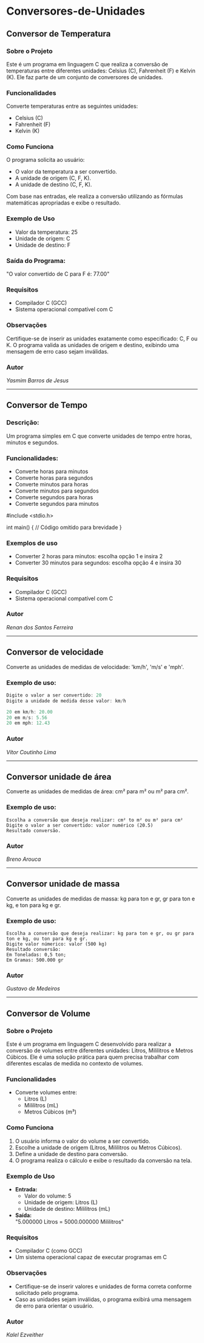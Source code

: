 # Conversores-de-Unidades

## Conversor de Temperatura

### Sobre o Projeto

Este é um programa em linguagem C que realiza a conversão de temperaturas entre diferentes unidades: Celsius (C), Fahrenheit (F) e Kelvin (K). Ele faz parte de um conjunto de conversores de unidades.

### Funcionalidades

Converte temperaturas entre as seguintes unidades:

- Celsius (C)
- Fahrenheit (F)
- Kelvin (K)

### Como Funciona

O programa solicita ao usuário:

- O valor da temperatura a ser convertido.
- A unidade de origem (C, F, K).
- A unidade de destino (C, F, K).
  
Com base nas entradas, ele realiza a conversão utilizando as fórmulas matemáticas apropriadas e exibe o resultado.

### Exemplo de Uso

- Valor da temperatura: 25
- Unidade de origem: C
- Unidade de destino: F

### Saída do Programa:

"O valor convertido de C para F é: 77.00"

### Requisitos

- Compilador C (GCC)
- Sistema operacional compatível com C

### Observações

Certifique-se de inserir as unidades exatamente como especificado: C, F ou K.
O programa valida as unidades de origem e destino, exibindo uma mensagem de erro caso sejam inválidas.

### Autor

<i>Yasmim Barros de Jesus</i>

<hr>

## Conversor de Tempo

### Descrição:

Um programa simples em C que converte unidades de tempo entre horas, minutos e segundos.

### Funcionalidades:

- Converte horas para minutos
- Converte horas para segundos
- Converte minutos para horas
- Converte minutos para segundos
- Converte segundos para horas
- Converte segundos para minutos

#include <stdio.h>

int main() {
    // Código omitido para brevidade
}


### Exemplos de uso

- Converter 2 horas para minutos: escolha opção 1 e insira 2
- Converter 30 minutos para segundos: escolha opção 4 e insira 30

### Requisitos

- Compilador C (GCC)
- Sistema operacional compatível com C

### Autor

<i>Renan dos Santos Ferreira</i>

<hr>

## Conversor de velocidade

Converte as unidades de medidas de velocidade: 'km/h', 'm/s' e 'mph'.

### Exemplo de uso:
```C
Digite o valor a ser convertido: 20
Digite a unidade de medida desse valor: km/h

20 em km/h: 20.00
20 em m/s: 5.56
20 em mph: 12.43
```

### Autor
<i>Vítor Coutinho Lima</i>

<hr>

## Conversor unidade de área

Converte as unidades de medidas de área: cm² para m² ou m² para cm².

### Exemplo de uso:
```
Escolha a conversão que deseja realizar: cm² to m² ou m² para cm²
Digite o valor a ser convertido: valor numérico (20.5)
Resultado conversão.
```

### Autor
<i>Breno Arouca</i>

<hr>

## Conversor unidade de massa

Converte as unidades de medidas de massa: kg para ton e gr, gr para ton e kg, e ton para kg e gr.

### Exemplo de uso:
```
Escolha a conversão que deseja realizar: kg para ton e gr, ou gr para ton e kg, ou ton para kg e gr.
Digite valor númerico: valor (500 kg)
Resultado conversão:
Em Toneladas: 0,5 ton;
Em Gramas: 500.000 gr 
```

### Autor
<i>Gustavo de Medeiros</i>

<hr>

## Conversor de Volume

### Sobre o Projeto

Este é um programa em linguagem C desenvolvido para realizar a conversão de volumes entre diferentes unidades: Litros, Mililitros e Metros Cúbicos. Ele é uma solução prática para quem precisa trabalhar com diferentes escalas de medida no contexto de volumes.

### Funcionalidades

- Converte volumes entre:
  - Litros (L)
  - Mililitros (mL)
  - Metros Cúbicos (m³)

### Como Funciona

1. O usuário informa o valor do volume a ser convertido.  
2. Escolhe a unidade de origem (Litros, Mililitros ou Metros Cúbicos).  
3. Define a unidade de destino para conversão.  
4. O programa realiza o cálculo e exibe o resultado da conversão na tela.

### Exemplo de Uso

- **Entrada:**  
  - Valor do volume: 5  
  - Unidade de origem: Litros (L)  
  - Unidade de destino: Mililitros (mL)  
- **Saída:**  
  "5.000000 Litros = 5000.000000 Mililitros"

### Requisitos

- Compilador C (como GCC)  
- Um sistema operacional capaz de executar programas em C

### Observações

- Certifique-se de inserir valores e unidades de forma correta conforme solicitado pelo programa.  
- Caso as unidades sejam inválidas, o programa exibirá uma mensagem de erro para orientar o usuário.

### Autor
<i>Kalel Ezveither</i>
